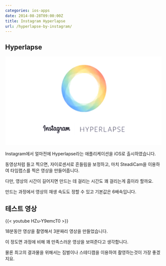```yaml
---
categories: ios-apps
date: 2014-08-28T09:00:00Z
title: Instagram Hyperlapse
url: /hyperlapse-by-instagram/
---
```


## Hyperlapse

<img src="/images/EyRiz8wOg.jpg" alt="niceb5y blog">

Instagram에서 얼마전에 Hyperlapse라는 애플리케이션을 iOS로 출시하였습니다.

동영상처럼 들고 찍으면, 자이로센서로 흔들림을 보정하고, 마치 SteadiCam을 이용하여 타임랩스를 찍은 영상을 만들어줍니다.

다만, 영상의 시간이 길어지면 만드는 데 걸리는 시간도 꽤 걸리는게 흠이라 할까요. 

만드는 과정에서 영상의 재생 속도도 정할 수 있고 기본값은 6배속입니다.


## 테스트 영상

{{< youtube HZu-Y9emcT0 >}}

18분동안 영상을 촬영해서 3분짜리 영상을 만들었습니다.

이 정도면 과정에 비해 꽤 만족스러운 영상을 보여준다고 생각합니다.

물론 최고의 결과물을 위해서는 짐벌이나 스테디캠을 이용하여 촬영하는것이 가장 좋겠지요.
